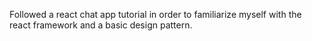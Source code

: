 Followed a react chat app tutorial in order to familiarize myself with the react framework and a basic design pattern.
